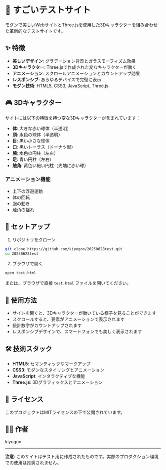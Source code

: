 # 🚀 すごいテストサイト

モダンで美しいWebサイトとThree.jsを使用した3Dキャラクターを組み合わせた革新的なテストサイトです。

## ✨ 特徴

- **美しいデザイン**: グラデーション背景とガラスモーフィズム効果
- **3Dキャラクター**: Three.jsで作成された変なキャラクターが動く
- **アニメーション**: スクロールアニメーションとカウントアップ効果
- **レスポンシブ**: あらゆるデバイスで完璧に表示
- **モダン技術**: HTML5, CSS3, JavaScript, Three.js

## 🎮 3Dキャラクター

サイトには以下の特徴を持つ変な3Dキャラクターが含まれています：

- **体**: 大きな赤い球体（半透明）
- **頭**: 水色の球体（半透明）
- **目**: 黒い小さな球体
- **口**: 黒いトーラス（ドーナツ型）
- **腕**: 水色の円柱（左右）
- **足**: 青い円柱（左右）
- **触角**: 黄色い細い円柱（先端に赤い球）

### アニメーション機能
- 上下の浮遊運動
- 体の回転
- 腕の動き
- 触角の揺れ

## 🚀 セットアップ

1. リポジトリをクローン
```bash
git clone https://github.com/kiyogon/20250628test.git
cd 20250628test
```

2. ブラウザで開く
```bash
open test.html
```

または、ブラウザで直接 `test.html` ファイルを開いてください。

## 📱 使用方法

- サイトを開くと、3Dキャラクターが動いている様子を見ることができます
- スクロールすると、要素がアニメーションで表示されます
- 統計数字がカウントアップされます
- レスポンシブデザインで、スマートフォンでも美しく表示されます

## 🛠️ 技術スタック

- **HTML5**: セマンティックなマークアップ
- **CSS3**: モダンなスタイリングとアニメーション
- **JavaScript**: インタラクティブな機能
- **Three.js**: 3Dグラフィックスとアニメーション

## 📄 ライセンス

このプロジェクトはMITライセンスの下で公開されています。

## 👨‍💻 作者

kiyogon

---

**注意**: このサイトはテスト用に作成されたものです。実際のプロダクション環境での使用は推奨されません。 